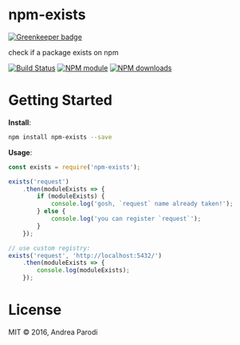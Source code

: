 # npm-exists

[![Greenkeeper badge](https://badges.greenkeeper.io/parro-it/npm-exists.svg)](https://greenkeeper.io/)

check if a package exists on npm

[![Build Status](https://secure.travis-ci.org/parro-it/npm-exists.png?branch=master)](http://travis-ci.org/parro-it/npm-exists)
[![NPM module](https://img.shields.io/npm/v/npm-exists.svg)](https://npmjs.org/package/npm-exists)
[![NPM downloads](https://img.shields.io/npm/dt/npm-exists.svg)](https://npmjs.org/package/npm-exists)

# Getting Started

__Install__:

```sh
npm install npm-exists --save
```

__Usage__:

```js
const exists = require('npm-exists');

exists('request')
	.then(moduleExists => {
		if (moduleExists) {
			console.log('gosh, `request` name already taken!');
		} else {
			console.log('you can register `request`');
		}
	});

// use custom registry:
exists('request', 'http://localhost:5432/')
	.then(moduleExists => {
		console.log(moduleExists);
	});
```

# License

MIT © 2016, Andrea Parodi
